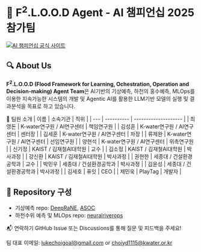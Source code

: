 # 🌊 F<sup>2</sup>.L.O.O.D Agent - AI 챔피언십 2025 참가팀

[![AI 챔피언십 공식 사이트](https://img.shields.io/badge/AI%20챔피언십-공식사이트-blue)](https://ai-champion.or.kr/)

## 🔍 About Us

**F<sup>2</sup>.L.O.O.D (Flood Framework for Learning, Ochestration, Operation and Decision-making) Agent Team**은 
AI기반의 기상예측, 하천의 홍수예측, MLOps를 이용한 지속가능한 시스템의 개발 및 Agentic AI를 활용한 LLM기반 모델의 실행 및 결과분석을 목표로 하고 있습니다.
  
🙌 팀원 소개
| 이름  | 소속기관         | 직위                   | 
| --- | ---------- | -------------------- |
| 최영돈 | K-water연구원 / AI연구센터 | 책임연구원     |
| 김성훈 | K-water연구원 / AI연구센터 | 센터장         |
| 김세훈 | K-water연구원 / AI연구센터 | 차장 |
| 류제완 | K-water연구원 / AI연구센터 | 선임연구원      |
| 양현석 | K-water연구원 / AI연구센터 | 위촉연구원     |
| 신기정 | KAIST / 김재철AI대학원  | 교수 |
| 김소정 | KAIST / 김재철AI대학원   | 박사과정 |
| 강신환 | KAIST / 김재철AI대학원   | 박사과정 |
| 권현한 | 세종대 / 건설환경공학과   | 교수      |
| 박민우 | 세종대 / 건설환경공학과   | 박사과정  |
| 김윤성 | 세종대 / 건설환경공학과   | 박사과정   |
| 김세호 | 퓨잇     | CEO  |
| 제민욱 | PlayTag  | 개발자 |


## 📂 Repository 구성

- 기상예측 repo: [DeepRaNE](https://github.com/Flood-Agent-AI-Champion/DeepRaNE), [ASOC](https://github.com/Flood-Agent-AI-Champion/ASOC)
- 하천수위 예측 및 MLOps repo:  [neuralriverops](https://github.com/Flood-Agent-AI-Champion/neuralriverops)


📬 연락하기
GitHub Issue 또는 Discussions를 통해 질문 및 피드백을 주세요!

팀 대표 이메일: lukechoigoal@gmail.com or choiyd1115@kwater.or.kr
